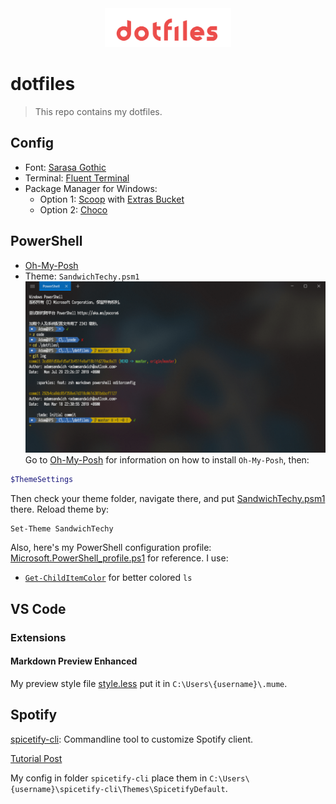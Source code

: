<div align="center"><img src="logo.svg" alt="icon" width="40%" /></div>

# dotfiles
> This repo contains my dotfiles.

## Config

- Font: [Sarasa Gothic](https://github.com/be5invis/Sarasa-Gothic)
- Terminal: [Fluent Terminal](https://github.com/felixse/FluentTerminal)
- Package Manager for Windows:
  - Option 1: [Scoop](https://github.com/lukesampson/scoop) with [Extras Bucket](https://github.com/lukesampson/scoop-extras)
  - Option 2: [Choco](https://github.com/chocolatey/choco)

## PowerShell

- [Oh-My-Posh](https://github.com/JanDeDobbeleer/oh-my-posh)
- Theme: `SandwichTechy.psm1`
![PowerShell](assets/PowerShell.png)
Go to [Oh-My-Posh](https://github.com/JanDeDobbeleer/oh-my-posh) for information on how to install `Oh-My-Posh`, then:

```PowerShell
$ThemeSettings
```

Then check your theme folder, navigate there, and put [SandwichTechy.psm1](/PowerShell/SandwichTechy.psm1) there.
Reload theme by:

```PowerShell
Set-Theme SandwichTechy
```

Also, here's my PowerShell configuration profile: [Microsoft.PowerShell_profile.ps1](/PowerShell/Microsoft.PowerShell_profile.ps1) for reference.
I use:

- [`Get-ChildItemColor`](https://github.com/joonro/Get-ChildItemColor) for better colored `ls`

## VS Code

### Extensions

#### Markdown Preview Enhanced
My preview style file [style.less](/VSCode-Extensions/) put it in `C:\Users\{username}\.mume`.

## Spotify
[spicetify-cli](https://github.com/khanhas/spicetify-cli): Commandline tool to customize Spotify client.


[Tutorial Post](https://sspai.com/post/55954)


My config in folder `spicetify-cli` place them in `C:\Users\{username}\spicetify-cli\Themes\SpicetifyDefault`.
